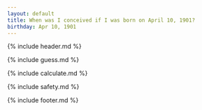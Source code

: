 ```yaml
---
layout: default
title: When was I conceived if I was born on April 10, 1901?
birthday: Apr 10, 1901
---
```


{% include header.md %}

{% include guess.md %}

{% include calculate.md %}

{% include safety.md %}

{% include footer.md %}




